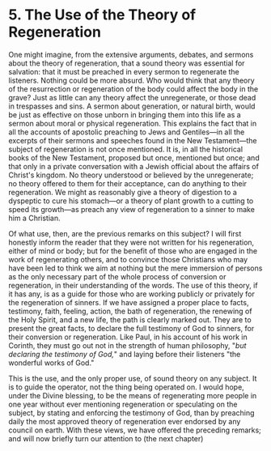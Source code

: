 # 5. The Use of the Theory of Regeneration

One might imagine, from the extensive arguments, debates, and sermons about the theory of regeneration, that a sound theory was essential for salvation: that it must be preached in every sermon to regenerate the listeners. Nothing could be more absurd. Who would think that any theory of the resurrection or regeneration of the body could affect the body in the grave? Just as little can any theory affect the unregenerate, or those dead in trespasses and sins. A sermon about generation, or natural birth, would be just as effective on those unborn in bringing them into this life as a sermon about moral or physical regeneration. This explains the fact that in all the accounts of apostolic preaching to Jews and Gentiles—in all the excerpts of their sermons and speeches found in the New Testament—the subject of regeneration is not once mentioned. It is, in all the historical books of the New Testament, proposed but once, mentioned but once; and that only in a private conversation with a Jewish official about the affairs of Christ's kingdom. No theory understood or believed by the unregenerate; no theory offered to them for their acceptance, can do anything to their regeneration. We might as reasonably give a theory of digestion to a dyspeptic to cure his stomach—or a theory of plant growth to a cutting to speed its growth—as preach any view of regeneration to a sinner to make him a Christian.

Of what use, then, are the previous remarks on this subject? I will first honestly inform the reader that they were not written for his regeneration, either of mind or body; but for the benefit of those who are engaged in the work of regenerating others, and to convince those Christians who may have been led to think we aim at nothing but the mere immersion of persons as the only necessary part of the whole process of conversion or regeneration, in their understanding of the words. The use of this theory, if it has any, is as a guide for those who are working publicly or privately for the regeneration of sinners. If we have assigned a proper place to facts, testimony, faith, feeling, action, the bath of regeneration, the renewing of the Holy Spirit, and a new life, the path is clearly marked out. They are to present the great facts, to declare the full testimony of God to sinners, for their conversion or regeneration. Like Paul, in his account of his work in Corinth, they must go out not in the strength of human philosophy, "*but declaring the testimony of God,*" and laying before their listeners "the wonderful works of God."

This is the use, and the only proper use, of sound theory on any subject. It is to guide the operator, not the thing being operated on. I would hope, under the Divine blessing, to be the means of regenerating more people in one year without ever mentioning regeneration or speculating on the subject, by stating and enforcing the testimony of God, than by preaching daily the most approved theory of regeneration ever endorsed by any council on earth. With these views, we have offered the preceding remarks; and will now briefly turn our attention to (the next chapter)
